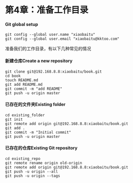 # 第4章：准备工作目录


#### Git global setup
```
git config --global user.name "xiaobaitu"
git config --global user.email "xiaobaitu@kktoo.com"
```

准备我们的工作目录，有以下几种常见的情况

#### 新建仓库Create a new repository
```
git clone git@192.168.8.8:xiaobaitu/book.git
cd book
touch README.md
git add README.md
git commit -m "add README"
git push -u origin master
```

#### 已存在的文件夹Existing folder
```
cd existing_folder
git init
git remote add origin git@192.168.8.8:xiaobaitu/book.git
git add .
git commit -m "Initial commit"
git push -u origin master
```

#### 已存在的仓库Existing Git repository
```
cd existing_repo
git remote rename origin old-origin
git remote add origin git@192.168.8.8:xiaobaitu/book.git
git push -u origin --all
git push -u origin --tags
```